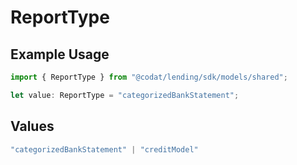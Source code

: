 # ReportType

## Example Usage

```typescript
import { ReportType } from "@codat/lending/sdk/models/shared";

let value: ReportType = "categorizedBankStatement";
```

## Values

```typescript
"categorizedBankStatement" | "creditModel"
```